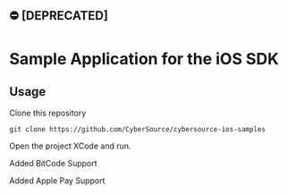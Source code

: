 ## :no_entry: [DEPRECATED] 

# Sample Application for the iOS SDK

## Usage

Clone this repository
````
git clone https://github.com/CyberSource/cybersource-ios-samples
````

Open the project XCode and run.

Added BitCode Support

Added Apple Pay Support
